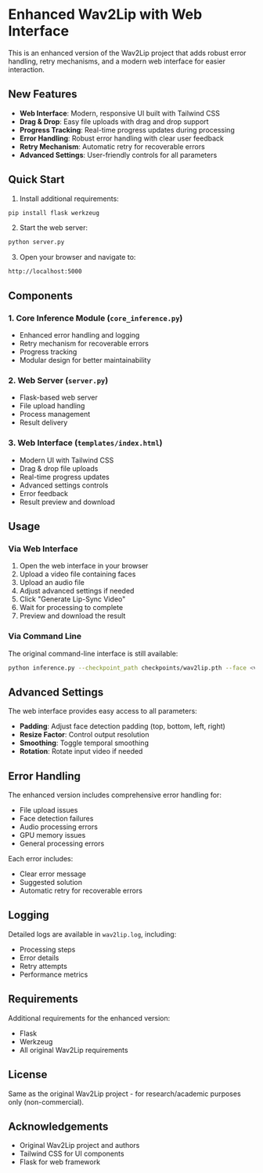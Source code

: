 # Enhanced Wav2Lip with Web Interface

This is an enhanced version of the Wav2Lip project that adds robust error handling, retry mechanisms, and a modern web interface for easier interaction.

## New Features

- **Web Interface**: Modern, responsive UI built with Tailwind CSS
- **Drag & Drop**: Easy file uploads with drag and drop support
- **Progress Tracking**: Real-time progress updates during processing
- **Error Handling**: Robust error handling with clear user feedback
- **Retry Mechanism**: Automatic retry for recoverable errors
- **Advanced Settings**: User-friendly controls for all parameters

## Quick Start

1. Install additional requirements:
```bash
pip install flask werkzeug
```

2. Start the web server:
```bash
python server.py
```

3. Open your browser and navigate to:
```
http://localhost:5000
```

## Components

### 1. Core Inference Module (`core_inference.py`)
- Enhanced error handling and logging
- Retry mechanism for recoverable errors
- Progress tracking
- Modular design for better maintainability

### 2. Web Server (`server.py`)
- Flask-based web server
- File upload handling
- Process management
- Result delivery

### 3. Web Interface (`templates/index.html`)
- Modern UI with Tailwind CSS
- Drag & drop file uploads
- Real-time progress updates
- Advanced settings controls
- Error feedback
- Result preview and download

## Usage

### Via Web Interface

1. Open the web interface in your browser
2. Upload a video file containing faces
3. Upload an audio file
4. Adjust advanced settings if needed
5. Click "Generate Lip-Sync Video"
6. Wait for processing to complete
7. Preview and download the result

### Via Command Line

The original command-line interface is still available:

```bash
python inference.py --checkpoint_path checkpoints/wav2lip.pth --face <video.mp4> --audio <audio.wav>
```

## Advanced Settings

The web interface provides easy access to all parameters:

- **Padding**: Adjust face detection padding (top, bottom, left, right)
- **Resize Factor**: Control output resolution
- **Smoothing**: Toggle temporal smoothing
- **Rotation**: Rotate input video if needed

## Error Handling

The enhanced version includes comprehensive error handling for:

- File upload issues
- Face detection failures
- Audio processing errors
- GPU memory issues
- General processing errors

Each error includes:
- Clear error message
- Suggested solution
- Automatic retry for recoverable errors

## Logging

Detailed logs are available in `wav2lip.log`, including:
- Processing steps
- Error details
- Retry attempts
- Performance metrics

## Requirements

Additional requirements for the enhanced version:
- Flask
- Werkzeug
- All original Wav2Lip requirements

## License

Same as the original Wav2Lip project - for research/academic purposes only (non-commercial).

## Acknowledgements

- Original Wav2Lip project and authors
- Tailwind CSS for UI components
- Flask for web framework
